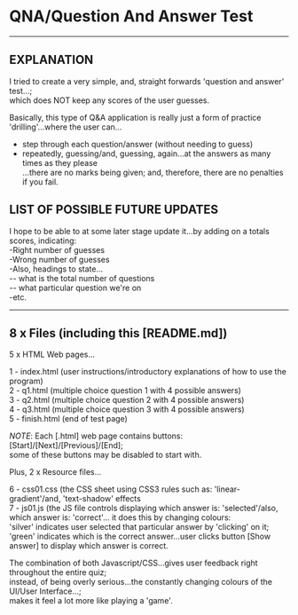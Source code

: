 # QNA/Question And Answer Test

-----

## EXPLANATION

I tried to create a very simple, and, straight forwards 'question and answer' test...;  
which does NOT keep any scores of the user guesses.  

Basically, this type of Q&A application is really just a form of practice 'drilling'...where the user can...  
- step through each question/answer (without needing to guess)  
- repeatedly, guessing/and, guessing, again...at the answers as many times as they please  
...there are no marks being given; and, therefore, there are no penalties if you fail.  

## LIST OF POSSIBLE FUTURE UPDATES  

I hope to be able to at some later stage update it...by adding on a totals scores, indicating:     
-Right number of guesses  
-Wrong number of guesses  
-Also, headings to state...  
-- what is the total number of questions  
-- what particular question we're on  
-etc.  

-----

## 8 x Files (including this [README.md])    

5 x HTML Web pages...  

1 - index.html  (user instructions/introductory explanations of how to use the program)  
2 - q1.html  (multiple choice question 1 with 4 possible answers)    
3 - q2.html  (multiple choice question 2 with 4 possible answers)    
4 - q3.html  (multiple choice question 3 with 4 possible answers)    
5 - finish.html (end of test page)   

*NOTE*: Each [.html] web page contains buttons: [Start]/[Next]/[Previous]/[End];  
      some of these buttons may be disabled to start with.

Plus, 2 x Resource files...  

6 - css01.css  (the CSS sheet using CSS3 rules such as: 'linear-gradient'/and, 'text-shadow' effects  
7 - js01.js  (the JS file controls displaying which answer is: 'selected'/also, which answer is: 'correct'...
              it does this by changing colours:   
              'silver' indicates user selected that particular answer by 'clicking' on it;      
              'green' indicates which is the correct answer...user clicks button [Show answer] to display which answer is correct.  
              
The combination of both Javascript/CSS...gives user feedback right throughout the entire quiz;      
instead, of being overly serious...the constantly changing colours of the UI/User Interface...;  
makes it feel a lot more like playing a 'game'.


